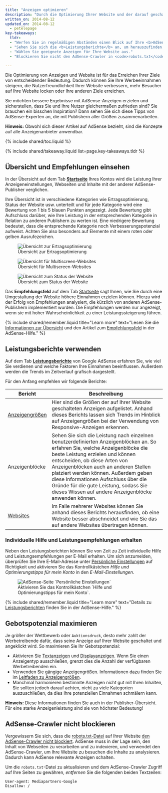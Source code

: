 ```yaml
---
title: "Anzeigen optimieren"
description: "Durch die Optimierung Ihrer Website und der darauf geschalteten Anzeigen können Sie die Qualität der geschalteten Anzeigen sowie Ihr Ertragspotenzial steigern."
written_on: 2014-08-12
updated_on: 2014-08-12
  - petelepage
key-takeaways:
  tldr:
  - "Werfen Sie in regelmäßigen Abständen einen Blick auf Ihre <b>AdSense-Übersicht</b> und implementieren Sie vorhandene <b>Empfehlungen</b>."
  - "Sehen Sie sich die <b>Leistungsberichte</b> an, um herauszufinden, welche Anzeigen Ihnen und Ihren Nutzern den größten Mehrwert bieten."
  - "Wählen Sie geeignete Anzeigen für Ihre Website aus."
  - "Blockieren Sie nicht den AdSense-Crawler in <code>robots.txt</code>."

---
```


<p class="intro">
  Die Optimierung von Anzeigen und Website ist für das Erreichen Ihrer Ziele von entscheidender Bedeutung. Dadurch können Sie Ihre Werbeeinnahmen steigern, die Nutzerfreundlichkeit Ihrer Website verbessern, mehr Besucher auf Ihre Website locken oder Ihre anderen Ziele erreichen.
</p>

Sie möchten bessere Ergebnisse mit AdSense-Anzeigen erzielen und sicherstellen, dass Sie und Ihre Nutzer gleichermaßen zufrieden sind? Sie brauchen ein bisschen Inspiration?
Dann sehen Sie sich diese Tipps von AdSense-Experten an, die mit Publishern aller Größen zusammenarbeiten.

<b>Hinweis:</b> Obwohl sich dieser Artikel auf AdSense bezieht, sind die Konzepte auf alle Anzeigenanbieter anwendbar.

{% include shared/toc.liquid %}

{% include shared/takeaway.liquid list=page.key-takeaways.tldr %}

## Übersicht und Empfehlungen einsehen

In der Übersicht auf dem Tab <b>[Startseite](https://www.google.com/adsense/app#home)</b> Ihres Kontos wird die Leistung Ihrer Anzeigeneinstellungen, Webseiten und Inhalte mit der anderer AdSense-Publisher verglichen.

Ihre Übersicht ist in verschiedene Kategorien wie Ertragsoptimierung, Status der Website usw. unterteilt und für jede Kategorie wird eine Bewertung von 1 bis 5 blauen Punkten angezeigt. Jede Bewertung gibt Aufschluss darüber, wie Ihre Leistung in der entsprechenden Kategorie in Relation zu anderen Publishern zu werten ist. Eine niedrigere Bewertung bedeutet, dass die entsprechende Kategorie noch Verbesserungspotenzial aufweist. Achten Sie also besonders auf Elemente mit einem roten oder gelben Ausrufezeichen.

<figure>
  <img src="images/optimization_score.png" alt="Übersicht zur Ertragsoptimierung">
  <figcaption>Übersicht zur Ertragsoptimierung</figcaption>
</figure>

<figure>
  <img src="images/multiscreen_score.png" alt="Übersicht für Multiscreen-Websites">
  <figcaption>Übersicht für Multiscreen-Websites</figcaption>
</figure>

<figure>
  <img src="images/site_score.png" alt="Übersicht zum Status der Website">
  <figcaption>Übersicht zum Status der Website</figcaption>
</figure>



Das <b>Empfehlungsfeld</b> auf dem Tab [Startseite](https://www.google.com/adsense/app#home) sagt Ihnen, wie Sie durch eine Umgestaltung der Website höhere Einnahmen erzielen können. 
Hierzu wird der Erfolg von Empfehlungen analysiert, die kürzlich von anderen AdSense-Publishern implementiert wurden. Die Empfehlungen werden nur angezeigt, wenn sie mit hoher Wahrscheinlichkeit zu einer Leistungssteigerung führen.

{% include shared/remember.liquid title="Learn more" text="Lesen Sie die <a href='https://support.google.com/adsense/answer/3006004'>Informationen zur Übersicht</a> und den Artikel zum <a href='https://support.google.com/adsense/answer/1725006'>Empfehlungsfeld</a> in der AdSense-Hilfe." %}

## Leistungsberichte verwenden

Auf dem Tab <b>[Leistungsberichte](https://www.google.com/adsense/app#viewreports)</b> von Google AdSense erfahren Sie, wie viel Sie verdienen und welche Faktoren Ihre Einnahmen beeinflussen. Außerdem werden die Trends im Zeitverlauf grafisch dargestellt.

Für den Anfang empfehlen wir folgende Berichte:

<table class="mdl-data-table mdl-js-data-table">
    <thead>
    <tr>
      <th>Bericht</th>
      <th>Beschreibung</th>
    </tr>
  </thead>
  <tbody>
    <tr>
      <td data-th="Bericht">
        <a href="https://support.google.com/adsense/answer/3540509">Anzeigengrößen</a>
      </td>
      <td data-th="Beschreibung">
        Hier sind die Größen der auf Ihrer Website geschalteten Anzeigen aufgelistet. Anhand dieses Berichts lassen sich Trends im Hinblick auf Anzeigengrößen bei der Verwendung von Responsive-Anzeigen erkennen.
      </td>
    </tr>
    <tr>
      <td data-th="Bericht">
        Anzeigenblöcke
      </td>
      <td data-th="Beschreibung">
        Sehen Sie sich die Leistung nach einzelnen benutzerdefinierten Anzeigenblöcken an. So erfahren Sie, welche Anzeigenblöcke die beste Leistung erzielen und können entscheiden, ob diese Arten von Anzeigenblöcken auch an anderen Stellen platziert werden können. Außerdem geben diese Informationen Aufschluss über die Gründe für die gute Leistung, sodass Sie dieses Wissen auf andere Anzeigenblöcke anwenden können.
      </td>
    </tr>
    <tr>
      <td data-th="Bericht"> <a href="https://support.google.com/adsense/answer/1407511">Websites</a>
      </td>
      <td data-th="Beschreibung">
        Im Falle mehrerer Websites können Sie anhand dieses Berichts herausfinden, ob eine Website besser abschneidet und wie Sie das auf andere Websites übertragen können.
      </td>
    </tr>
  </tbody>
</table>

### Individuelle Hilfe und Leistungsempfehlungen erhalten

Neben den Leistungsberichten können Sie von Zeit zu Zeit individuelle Hilfe und Leistungsempfehlungen per E-Mail erhalten. Um sich anzumelden, überprüfen Sie Ihre E-Mail-Adresse unter [Persönliche Einstellungen](https://www.google.com/adsense/app#personalSettings) auf Richtigkeit und aktivieren Sie das Kontrollkästchen *Hilfe und Optimierungstipps für mein Konto* in den *E-Mail-Einstellungen*.

<figure>
  <img src="images/adsense-emails.jpg" srcset="images/adsense-emails.jpg 1x, images/adsense-emails-2x.jpg 2x" alt="AdSense-Seite `Persönliche Einstellungen`">
  <figcaption>Aktivieren Sie das Kontrollkästchen `Hilfe und Optimierungstipps für mein Konto`.</figcaption>
</figure>

{% include shared/remember.liquid title="Learn more" text="Details zu <a href='https://support.google.com/adsense/answer/160562'>Leistungsberichten</a> finden Sie in der AdSense-Hilfe." %}

## Gebotspotenzial maximieren

Je größer der Wettbewerb oder `Auktionsdruck`, desto mehr zahlt der Werbetreibende dafür, dass seine Anzeige auf Ihrer Website geschaltet und angeklickt wird. So maximieren Sie Ihr Gebotspotenzial:

* Aktivieren Sie [Textanzeigen](https://support.google.com/adsense/answer/185665) und [Displayanzeigen](https://support.google.com/adsense/answer/185666). Wenn Sie einen Anzeigentyp ausschließen, grenzt dies die Anzahl der verfügbaren Werbetreibenden ein.
* Verwenden Sie gängige Anzeigengrößen. Informationen dazu finden Sie im [Leitfaden zu Anzeigengrößen](https://support.google.com/adsense/answer/6002621).
* Manchmal harmonieren bestimmte Anzeigen nicht gut mit Ihren Inhalten, Sie sollten jedoch darauf achten, nicht zu viele Kategorien auszuschließen, da dies Ihre potenziellen Einnahmen schmälern kann.

<b>Hinweis:</b> Diese Informationen finden Sie auch in der Publisher-Übersicht. Für eine starke Anzeigenleistung sind sie von höchster Bedeutung!

## AdSense-Crawler nicht blockieren

Vergewissern Sie sich, dass die [robots.txt-Datei](https://support.google.com/webmasters/answer/6062608) auf Ihrer Website [den AdSense-Crawler nicht blockiert](https://support.google.com/adsense/answer/10532).
AdSense muss in der Lage sein, den Inhalt von Webseiten zu verarbeiten und zu indexieren, und verwendet den AdSense-Crawler, um Ihre Website zu besuchen die Inhalte zu analysieren. Dadurch kann AdSense relevante Anzeigen schalten.

Um die `robots.txt`-Datei zu aktualisieren und dem AdSense-Crawler Zugriff auf Ihre Seiten zu gewähren, *entfernen* Sie die folgenden beiden Textzeilen:

    User-agent: Mediapartners-Google
    Disallow: /




